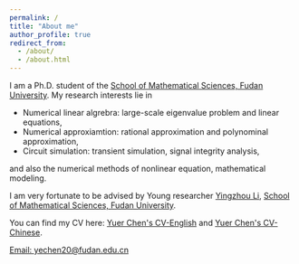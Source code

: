 ```yaml
---
permalink: /
title: "About me"
author_profile: true
redirect_from: 
  - /about/
  - /about.html
---
```


I am a Ph.D. student of the [School of Mathematical Sciences, Fudan University](https://math.fudan.edu.cn). My research interests lie in
+ Numerical linear algrebra: large-scale eigenvalue problem and linear equations,
+ Numerical approxiamtion: rational approximation and polynominal approximation,
+ Circuit simulation: transient simulation, signal integrity analysis,

and also the numerical methods of nonlinear equation, mathematical modeling.

I am very fortunate to be advised by Young researcher [Yingzhou Li](https://yingzhouli.com), [School of Mathematical Sciences, Fudan University](https://math.fudan.edu.cn).

You can find my CV here: [Yuer Chen's CV-English](../files/cv-English.pdf) and [Yuer Chen's CV-Chinese](../files/cv-Chinese.pdf).


[Email: yechen20@fudan.edu.cn](yechen20@fudan.edu.cn)
